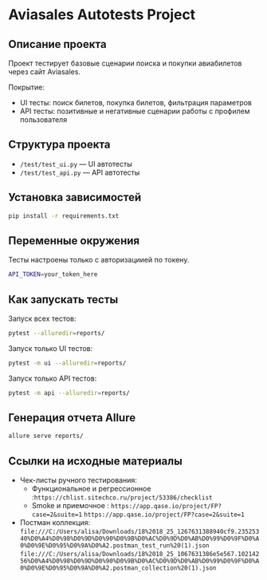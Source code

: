 # Aviasales Autotests Project

## Описание проекта
Проект тестирует базовые сценарии поиска и покупки авиабилетов через сайт Aviasales.

Покрытие:
- UI тесты: поиск билетов, покупка билетов, фильтрация параметров
- API тесты: позитивные и негативные сценарии работы с профилем пользователя

## Структура проекта
- `/test/test_ui.py` — UI автотесты
- `/test/test_api.py` — API автотесты


## Установка зависимостей
```bash
pip install -r requirements.txt
```

## Переменные окружения
 Тесты настроены только с авторизациией по токену.
```bash
API_TOKEN=your_token_here
```

## Как запускать тесты
Запуск всех тестов:
```bash
pytest --alluredir=reports/
```

Запуск только UI тестов:
```bash
pytest -m ui --alluredir=reports/
```

Запуск только API тестов:
```bash
pytest -m api --alluredir=reports/
```

## Генерация отчета Allure
```bash
allure serve reports/
```

## Ссылки на исходные материалы
- Чек-листы ручного тестирования:
  - Функциональное и регрессионное :`https://chlist.sitechco.ru/project/53386/checklist`
  - Smoke и приемочное : `https://app.qase.io/project/FP?case=2&suite=1` `https://app.qase.io/project/FP?case=2&suite=1`
- Постман коллекция: `file:///C:/Users/alisa/Downloads/18%2018_25_1267631388940cf9.23525340%D0%A4%D0%98%D0%9D%D0%90%D0%9B%D0%AC%D0%9D%D0%AB%D0%99%D0%9F%D0%A0%D0%9E%D0%95%D0%9A%D0%A2.postman_test_run%20(1).json` `file:///C:/Users/alisa/Downloads/18%2018_25_1067631386e5e567.10214256%D0%A4%D0%98%D0%9D%D0%90%D0%9B%D0%AC%D0%9D%D0%AB%D0%99%D0%9F%D0%A0%D0%9E%D0%95%D0%9A%D0%A2.postman_collection%20(1).json`
